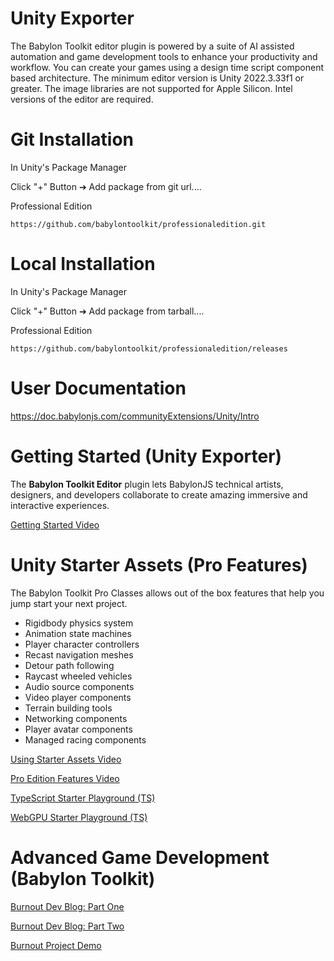 # Unity Exporter

The Babylon Toolkit editor plugin is powered by a suite of AI assisted automation and game development tools to enhance your productivity and workflow. You can create your games using a design time script component based architecture. The minimum editor version is Unity 2022.3.33f1 or greater. The image libraries are not supported for Apple Silicon. Intel versions of the editor are required.


# Git Installation

In Unity's Package Manager

Click "+" Button ➔ Add package from git url....

Professional Edition
```
https://github.com/babylontoolkit/professionaledition.git
```


# Local Installation

In Unity's Package Manager

Click "+" Button ➔ Add package from tarball....

Professional Edition
```
https://github.com/babylontoolkit/professionaledition/releases
```


# User Documentation

https://doc.babylonjs.com/communityExtensions/Unity/Intro


# Getting Started (Unity Exporter)

The **Babylon Toolkit Editor** plugin lets BabylonJS technical artists, designers, and developers collaborate to create amazing immersive and interactive experiences.

<a target="_blank" href="https://www.youtube.com/watch?v=d1spQKztIZI&list=PLQjLia99I6qDtO16j-ia64xC5r8ps09bB&index=1&pp=gAQBiAQB">Getting Started Video</a>


# Unity Starter Assets (Pro Features)

The Babylon Toolkit Pro Classes allows out of the box features that help you jump start your next project.

- Rigidbody physics system
- Animation state machines
- Player character controllers
- Recast navigation meshes
- Detour path following
- Raycast wheeled vehicles
- Audio source components
- Video player components
- Terrain building tools
- Networking components
- Player avatar components
- Managed racing components

<a target="_blank" href="https://www.youtube.com/watch?v=qrXDwPhQNfY&list=PLQjLia99I6qDtO16j-ia64xC5r8ps09bB&index=2&t=53s&pp=gAQBiAQB">Using Starter Assets Video</a>

<a target="_blank" href="https://www.youtube.com/watch?v=YTlp_ut53wo&list=PLQjLia99I6qDtO16j-ia64xC5r8ps09bB&index=3&pp=gAQBiAQB">Pro Edition Features Video</a>

<a target="_blank" href="https://playground.babylonjs.com/index.html?BabylonToolkit#MQDXJ4">TypeScript Starter Playground (TS)</a>

<a target="_blank" href="https://playground.babylonjs.com/index.html?webgpu&BabylonToolkit#MQDXJ4">WebGPU Starter Playground (TS)</a>



# Advanced Game Development (Babylon Toolkit)

<a target="_blank" href="https://www.youtube.com/watch?v=jsMJp00d1E8&list=PLQjLia99I6qAaof4M3KDkL59jQ2oqAHUb&index=1&t=665s&pp=gAQBiAQB">Burnout Dev Blog: Part One</a>

<a target="_blank" href="https://www.youtube.com/watch?v=d25x5hlhL4A&list=PLQjLia99I6qAaof4M3KDkL59jQ2oqAHUb&index=2&t=571s&pp=gAQBiAQB">Burnout Dev Blog: Part Two</a>

<a target="_blank" href="https://www.babylontoolkit.com/racer">Burnout Project Demo</a>
